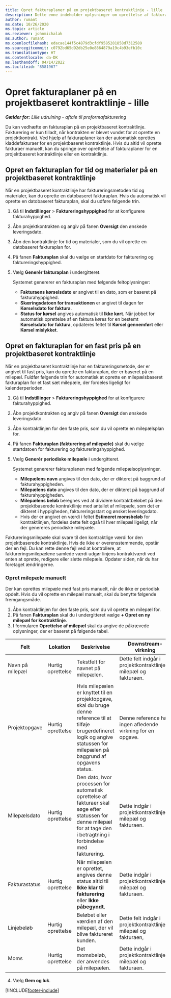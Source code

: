 ```yaml
---
title: Opret fakturaplaner på en projektbaseret kontraktlinje - lille
description: Dette emne indeholder oplysninger om oprettelse af fakturaplaner og milepæle.
author: rumant
ms.date: 10/26/2020
ms.topic: article
ms.reviewer: johnmichalak
ms.author: rumant
ms.openlocfilehash: edacae144f5c4879d3cfdf9585281858d7312589
ms.sourcegitcommit: c0792bd65d92db25e0e8864879a19c4b93efb10c
ms.translationtype: HT
ms.contentlocale: da-DK
ms.lasthandoff: 04/14/2022
ms.locfileid: "8581967"
---
```

# <a name="create-invoice-schedules-on-a-project-based-contract-line---lite"></a>Opret fakturaplaner på en projektbaseret kontraktlinje - lille

_**Gælder for:** Lille udrulning - aftale til proformafakturering_

Du kan vedhæfte en fakturaplan på en projektbaseret kontraktlinje. Fakturering er kun tilladt, når kontrakten er blevet vundet for at oprette en projektkontrakt. Ved hjælp af fakturaplaner kan der automatisk oprettes kladdefakturaer for en projektbaseret kontraktlinje. Hvis du altid vil oprette fakturaer manuelt, kan du springe over oprettelse af fakturaplaner for en projektbaseret kontraktlinje eller en kontraktlinje.

## <a name="create-a-time-and-material-invoice-schedule-for-a-project-based-contract-line"></a>Opret en fakturaplan for tid og materialer på en projektbaseret kontraktlinje

Når en projektbaseret kontraktlinje har faktureringsmetoden tid og materialer, kan du oprette en datobaseret fakturaplan. Hvis du automatisk vil oprette en datobaseret fakturaplan, skal du udføre følgende trin.

1. Gå til **Indstillinger** > **Faktureringshyppighed** for at konfigurere fakturahyppighed.
2. Åbn projektkontrakten og angiv på fanen **Oversigt** den ønskede leveringsdato.
3. Åbn den kontraktlinje for tid og materialer, som du vil oprette en datobaseret fakturaplan for. 
4. På fanen **Fakturaplan** skal du vælge en startdato for fakturering og faktureringshyppighed. 
5. Vælg **Generér fakturaplan** i undergitteret.

    Systemet genererer en fakturaplan med følgende feltoplysninger:

    - **Fakturaens kørselsdato** er angivet til en dato, som er baseret på fakturahyppighed.
    - **Skæringsdatoen for transaktionen** er angivet til dagen før **Kørselsdato for faktura**.
    - **Status for kørsel** angives automatisk til **Ikke kørt**. Når jobbet for automatisk oprettelse af en faktura køres for en bestemt **Kørselsdato for faktura**, opdateres feltet til **Kørsel gennemført** eller **Kørsel mislykket**.

## <a name="create-a-fixed-price-invoice-schedule-for-a-project-based-contract-line"></a>Opret en fakturaplan for en fast pris på en projektbaseret kontraktlinje

Når en projektbaseret kontraktlinje har en faktureringsmetode, der er angivet til fast pris, kan du oprette en fakturaplan, der er baseret på en milepæl. Fuldfør følgende trin for automatisk at oprette en milepælsbaseret fakturaplan for et fast sæt milepæle, der fordeles ligeligt for kalenderperioden.

1. Gå til **Indstillinger** > **Faktureringshyppighed** for at konfigurere fakturahyppighed.
2. Åbn projektkontrakten og angiv på fanen **Oversigt** den ønskede leveringsdato.
3. Åbn kontraktlinjen for den faste pris, som du vil oprette en milepælsplan for. 
4. På fanen **Fakturaplan (fakturering af milepæle)** skal du vælge startdatoen for fakturering og faktureringshyppighed. 
5. Vælg **Generér periodiske milepæle** i undergitteret.

    Systemet genererer fakturaplanen med følgende milepælsoplysninger.

    - **Milepælens navn** angives til den dato, der er dikteret på baggrund af fakturahyppigheden.
    - **Milepælens dato** angives til den dato, der er dikteret på baggrund af fakturahyppigheden.
    - **Milepælens beløb** beregnes ved at dividere kontraktbeløbet på den projektbaserede kontraktlinje med antallet af milepæle, som det er dikteret i hyppigheden, faktureringsstart og ønsket leveringsdato.
    - Hvis der er angivet en værdi i feltet **Estimeret momsbeløb** for kontraktlinjen, fordeles dette felt også til hver milepæl ligeligt, når der genereres periodiske milepæle.

Faktureringsmilepæle skal svare til den kontraktlige værdi for den projektbaserede kontraktlinje. Hvis de ikke er overensstemmende, opstår der en fejl. Du kan rette denne fejl ved at kontrollere, at faktureringsmilepælene samlede værdi udgør linjens kontraktværdi ved enten at oprette, redigere eller slette milepæle. Opdater siden, når du har foretaget ændringerne.

### <a name="manually-create-milestones"></a>Opret milepæle manuelt

Der kan oprettes milepæle med fast pris manuelt, når de ikke er periodisk opdelt. Hvis du vil oprette en milepæl manuelt, skal du benytte følgende fremgangsmåde.

1. Åbn kontraktlinjen for den faste pris, som du vil oprette en milepæl for. 
2. På fanen **Fakturaplan** skal du i undergitteret vælge **+ Opret en ny milepæl for kontraktlinje**.
3. I formularen **Oprettelse af milepæl** skal du angive de påkrævede oplysninger, der er baseret på følgende tabel. 

| Felt | Lokation | Beskrivelse | Downstream-virkning |
| --- | --- | --- | --- |
| Navn på milepæl | Hurtig oprettelse | Tekstfelt for navnet på milepælen. | Dette felt indgår i projektkontraktlinjens milepæl og fakturaen. |
| Projektopgave | Hurtig oprettelse | Hvis milepælen er knyttet til en projektopgave, skal du bruge denne reference til at tilføje brugerdefineret logik og angive statussen for milepælen på baggrund af opgavens status. | Denne reference har ingen afledende virkning for en opgave. |
| Milepælsdato | Hurtig oprettelse | Den dato, hvor processen for automatisk oprettelse af fakturaer skal søge efter statussen for denne milepæl for at tage den i betragtning i forbindelse med fakturering. | Dette indgår i projektkontraktlinjens milepæl og fakturaen. |
| Fakturastatus | Hurtig oprettelse | Når milepælen er oprettet, angives denne status altid til **Ikke klar til fakturering** eller **Ikke påbegyndt**. | Dette indgår i projektkontraktlinjens milepæl og fakturaen. |
| Linjebeløb | Hurtig oprettelse | Beløbet eller værdien af den milepæl, der vil blive faktureret kunden. | Dette felt indgår i projektkontraktlinjens milepæl og fakturaen, |
| Moms | Hurtig oprettelse | Det momsbeløb, der anvendes på milepælen. | Dette indgår i projektkontraktlinjens milepæl og fakturaen. |

4. Vælg **Gem og luk**.


[!INCLUDE[footer-include](../../includes/footer-banner.md)]